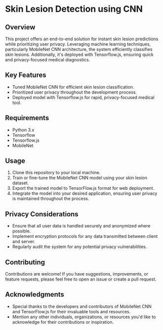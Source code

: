 # Skin Lesion Detection using CNN
## Overview
This project offers an end-to-end solution for instant skin lesion predictions while prioritizing user privacy. Leveraging machine learning techniques, particularly MobileNet CNN architecture, the system efficiently classifies skin lesions. Additionally, it's deployed with Tensorflow.js, ensuring quick and privacy-focused medical diagnostics.

## Key Features
- Tuned MobileNet CNN for efficient skin lesion classification.
- Prioritized user privacy throughout the development process.
- Deployed model with Tensorflow.js for rapid, privacy-focused medical tool.

## Requirements
- Python 3.x
- Tensorflow
- Tensorflow.js
- MobileNet

## Usage
1. Clone this repository to your local machine.
2. Train or fine-tune the MobileNet CNN model using your skin lesion dataset.
3. Export the trained model to TensorFlow.js format for web deployment.
4. Integrate the model into your desired application, ensuring user privacy is maintained throughout the process.

## Privacy Considerations
- Ensure that all user data is handled securely and anonymized where possible.
- Implement encryption protocols for any data transmitted between client and server.
- Regularly audit the system for any potential privacy vulnerabilities.

## Contributing
Contributions are welcome! If you have suggestions, improvements, or feature requests, please feel free to open an issue or create a pull request.

## Acknowledgments
- Special thanks to the developers and contributors of MobileNet CNN and TensorFlow.js for their invaluable tools and resources.
- Mention any other individuals, organizations, or resources you'd like to acknowledge for their contributions or inspiration.

